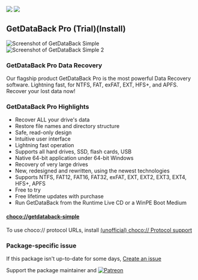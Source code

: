 [![](https://img.shields.io/chocolatey/v/getdataback-simple?color=green&label=getdataback-simple)](https://chocolatey.org/packages/getdataback-simple) [![](https://img.shields.io/chocolatey/dt/getdataback-simple)](https://chocolatey.org/packages/getdataback-simple)

## GetDataBack Pro (Trial)(Install)

![Screenshot of GetDataBack Simple](http://www.runtime.org/images/gdbsim1.gif) ![Screenshot of GetDataBack Simple 2](http://www.runtime.org/images/gdbsim2.gif)	

### GetDataBack Pro Data Recovery

Our flagship product GetDataBack Pro is the most powerful Data Recovery software. Lightning fast, for NTFS, FAT, exFAT, EXT, HFS+, and APFS. Recover your lost data now!

### GetDataBack Pro Highlights
* Recover ALL your drive's data
* Restore file names and directory structure
* Safe, read-only design
* Intuitive user interface
* Lightning fast operation
* Supports all hard drives, SSD, flash cards, USB
* Native 64-bit application under 64-bit Windows
* Recovery of very large drives
* New, redesigned and rewritten, using the newest technologies
* Supports NTFS, FAT12, FAT16, FAT32, exFAT, EXT, EXT2, EXT3, EXT4, HFS+, APFS
* Free to try
* Free lifetime updates with purchase
* Run GetDataBack from the Runtime Live CD or a WinPE Boot Medium

#### [choco://getdataback-simple](choco://getdataback-simple)
To use choco:// protocol URLs, install [(unofficial) choco:// Protocol support ](https://chocolatey.org/packages/choco-protocol-support)

### Package-specific issue
If this package isn't up-to-date for some days, [Create an issue](https://github.com/tunisiano187/Chocolatey-packages/issues/new/choose)

Support the package maintainer and [![Patreon](https://cdn.jsdelivr.net/gh/tunisiano187/Chocolatey-packages@d15c4e19c709e7148588d4523ffc6dd3cd3c7e5e/icons/patreon.png)](https://www.patreon.com/tunisiano)

